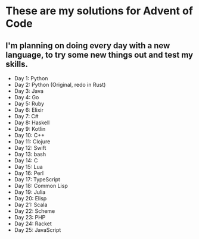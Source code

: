 # These are my solutions for Advent of Code

## I'm planning on doing every day with a new language, to try some new things out and test my skills.

* Day 1: Python
* Day 2: Python (Original, redo in Rust)
* Day 3: Java
* Day 4: Go
* Day 5: Ruby
* Day 6: Elixir
* Day 7: C#
* Day 8: Haskell
* Day 9: Kotlin
* Day 10: C++
* Day 11: Clojure
* Day 12: Swift
* Day 13: bash
* Day 14: C
* Day 15: Lua
* Day 16: Perl
* Day 17: TypeScript
* Day 18: Common Lisp
* Day 19: Julia
* Day 20: Elisp
* Day 21: Scala
* Day 22: Scheme
* Day 23: PHP
* Day 24: Racket
* Day 25: JavaScript

